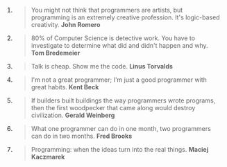 1. > You might not think that programmers are artists, but programming is an extremely creative profession. It's logic-based creativity. __John Romero__
2. > 80% of Computer Science is detective work. You have to investigate to determine what did and didn't happen and why.  __Tom Bredemeier__
3. > Talk is cheap. Show me the code. __Linus Torvalds__
4. > I'm not a great programmer; I'm just a good programmer with great habits. __Kent Beck__
5. > If builders built buildings the way programmers wrote programs, then the first woodpecker that came along would destroy civilization. __Gerald Weinberg__
6. > What one programmer can do in one month, two programmers can do in two months. __Fred Brooks__
7. > Programming: when the ideas turn into the real things. __Maciej Kaczmarek__
